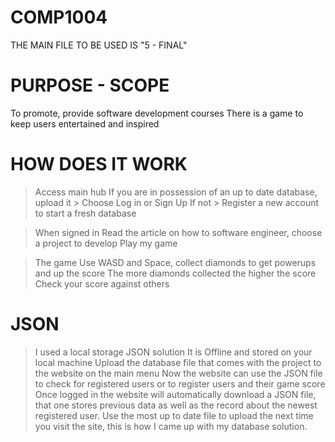 # COMP1004
THE MAIN FILE TO BE USED IS "5 - FINAL"

# PURPOSE - SCOPE
To promote, provide software development courses
There is a game to keep users entertained and inspired

# HOW DOES IT WORK
> Access main hub
  > If you are in possession of an up to date database, upload it
    > Choose Log in or Sign Up
  > If not
    > Register a new account to start a fresh database

> When signed in
  > Read the article on how to software engineer, choose a project to develop
  > Play my game

> The game
  > Use WASD and Space, collect diamonds to get powerups and up the score
  > The more diamonds collected the higher the score
  > Check your score against others

# JSON
> I used a local storage JSON solution
  > It is Offline and stored on your local machine
  > Upload the database file that comes with the project to the website on the main menu
  > Now the website can use the JSON file to check for registered users or to register users and their game score
  > Once logged in the website will automatically download a JSON file, that one stores previous data as well as the record about the newest registered user.
  > Use the most up to date file to upload the next time you visit the site, this is how I came up with my database solution. 
